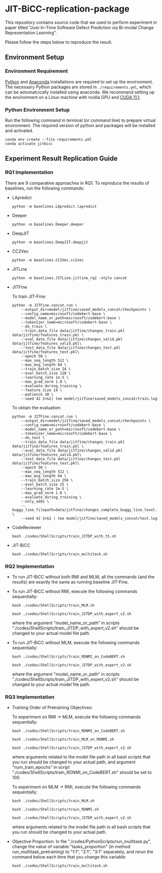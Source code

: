 # JIT-BiCC-replication-package



This repository contains source code that we used to perform experiment in paper titled "Just-In-Time Software Defect Prediction via Bi-modal Change Representation Learning".


Please follow the steps below to reproduce the result.

## Environment Setup

### Environment Requirement

[Python](https://www.python.org/downloads/) and [Anaconda](https://docs.anaconda.com/anaconda/install/) installations are required to set up the environment. The necessary Python packages are stored in ```./requirements.yml```, which can be aotumatcically installed using anaconda. We recommand setting up the environment on a Linux machine with nvidia GPU and [CUDA 11.1](https://developer.nvidia.com/cuda-11.1.0-download-archive).

### Python Environment Setup

Run the following command in terminal (or command line) to prepare virtual environment. The required version of python and packages will be installed and activated.

```shell
conda env create --file requirements.yml
conda activate jitbicc
```

## Experiment Result Replication Guide

### **RQ1 Implementation**

There are 9 comparative approaches in RQ1. To reproduce the results of baselines, run the following commands:

- LApredict

  ```shell
  python -m baselines.LApredict.lapredict
  ```

- Deeper

  ```shell
  python -m baselines.Deeper.deeper
  ```

- DeepJIT

  ```shell
  python -m baselines.DeepJIT.deepjit
  ```

- CC2Vec

  ```shell
  python -m baselines.CC2Vec.cc2vec
  ```

- JITLine

  ```shell
  python -m baselines.JITLine.jitline_rq2 -style concat
  ```
  
- JITFine
  
  To train JIT-Fine:
  
  ```shell
  python -m JITFine.concat.run \
      --output_dir=model/jitfine/saved_models_concat/checkpoints \
      --config_name=microsoft/codebert-base \
      --model_name_or_path=microsoft/codebert-base \
      --tokenizer_name=microsoft/codebert-base \
      --do_train \
      --train_data_file data/jitfine/changes_train.pkl data/jitfine/features_train.pkl \
      --eval_data_file data/jitfine/changes_valid.pkl data/jitfine/features_valid.pkl\
      --test_data_file data/jitfine/changes_test.pkl data/jitfine/features_test.pkl\
      --epoch 50 \
      --max_seq_length 512 \
      --max_msg_length 64 \
      --train_batch_size 24 \
      --eval_batch_size 128 \
      --learning_rate 1e-5 \
      --max_grad_norm 1.0 \
      --evaluate_during_training \
      --feature_size 14 \
      --patience 10 \
      --seed 42 2>&1| tee model/jitfine/saved_models_concat/train.log
  
  ```
  
  To obtain the evaluation:
  
  ```shell
  python -m JITFine.concat.run \
      --output_dir=model/jitfine/saved_models_concat/checkpoints \
      --config_name=microsoft/codebert-base \
      --model_name_or_path=microsoft/codebert-base \
      --tokenizer_name=microsoft/codebert-base \
      --do_test \
      --train_data_file data/jitfine/changes_train.pkl data/jitfine/features_train.pkl \
      --eval_data_file data/jitfine/changes_valid.pkl data/jitfine/features_valid.pkl\
      --test_data_file data/jitfine/changes_test.pkl data/jitfine/features_test.pkl\
      --epoch 50 \
      --max_seq_length 512 \
      --max_msg_length 64 \
      --train_batch_size 256 \
      --eval_batch_size 25 \
      --learning_rate 2e-5 \
      --max_grad_norm 1.0 \
      --evaluate_during_training \
      --only_adds \
      --buggy_line_filepath=data/jitfine/changes_complete_buggy_line_level.pkl \
      --seed 42 2>&1 | tee model/jitfine/saved_models_concat/test.log
  
  ```

- CodeReviewer

  ```shell
  bash ./codes/ShellScripts/train_JITDP_with_t5.sh
  ```

- JIT-BiCC

  ```shell
  bash ./codes/ShellScripts/train_multitask.sh
  ```


### **RQ2 Implementation**

- To run JIT-BiCC without both RMI and MLM, all the commands (and the results) are exactly the same as running baseline JIT-Fine.

- To run JIT-BiCC without RMI, execute the following commands sequentially:

  ```shell
  bash ./codes/ShellScripts/train_MLM.sh
  ```
  
  ```shell
  bash ./codes/ShellScripts/train_JITDP_with_expert_v2.sh
  ```
  where the argument "model_name_or_path" in scripts "./codes/ShellScripts/train_JITDP_with_expert_v2.sh" should be changed to your actual model file path.

- To run JIT-BiCC without MLM, execute the following commands sequentially:

  ```shell
  bash ./codes/ShellScripts/train_RDNMI_on_CodeBERT.sh
  ```
  
  ```shell
  bash ./codes/ShellScripts/train_JITDP_with_expert_v2.sh
  ```
  where the argument "model_name_or_path" in scripts "./codes/ShellScripts/train_JITDP_with_expert_v2.sh" should be changed to your actual model file path.

### **RQ3 Implementation**

- Training Order of Pretraining Objectives:

  To experiment on RMI -> MLM, execute the following commands sequentially:
  
  ```shell
  bash ./codes/ShellScripts/train_RDNMI_on_CodeBERT.sh
  ```
  
  ```shell
  bash ./codes/ShellScripts/train_MLM_on_RDNMI.sh
  ```
  
  ```shell
  bash ./codes/ShellScripts/train_JITDP_with_expert_v2.sh
  ```
  
  where arguments related to the model file path in all bash scripts that you run should be changed to your actual path, and argument "num_train_epochs" in script "./codes/ShellScripts/train_RDNMI_on_CodeBERT.sh" should be set to 100.

  To experiment on MLM -> RMI, execute the following commands sequentially:
  
  ```shell
  bash ./codes/ShellScripts/train_MLM.sh
  ```
  
  ```shell
  bash ./codes/ShellScripts/train_RDNMI.sh
  ```
  
  ```shell
  bash ./codes/ShellScripts/train_JITDP_with_expert_v2.sh
  ```
  where arguments related to the model file path in all bash scripts that you run should be changed to your actual path.


- Objective Proportion:
  In file "./codes/PythonScripts/run_multitask.py", change the value of variable "tasks_proportion" (in method run_multitask_pretraining) 
  to "1:1", "2:1", "3:1" separately, and rerun the command below each time that you change this variable:
  
  ```shell
  bash ./codes/ShellScripts/train_multitask.sh
  ```
